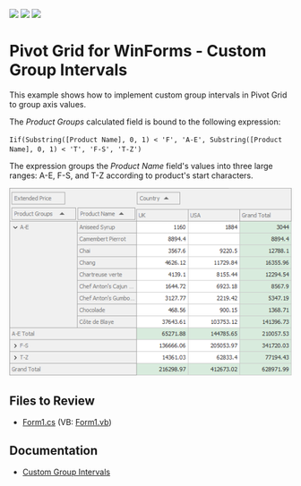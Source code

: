 <!-- default badges list -->
![](https://img.shields.io/endpoint?url=https://codecentral.devexpress.com/api/v1/VersionRange/473613874/22.1.2%2B)
[![](https://img.shields.io/badge/Open_in_DevExpress_Support_Center-FF7200?style=flat-square&logo=DevExpress&logoColor=white)](https://supportcenter.devexpress.com/ticket/details/T1077763)
[![](https://img.shields.io/badge/📖_How_to_use_DevExpress_Examples-e9f6fc?style=flat-square)](https://docs.devexpress.com/GeneralInformation/403183)
<!-- default badges end -->
# Pivot Grid for WinForms - Custom Group Intervals

This example shows how to implement custom group intervals in Pivot Grid to group axis values.

The _Product Groups_ calculated field is bound to the following expression:

`Iif(Substring([Product Name], 0, 1) < 'F', 'A-E', Substring([Product Name], 0, 1) < 'T', 'F-S', 'T-Z')`

The expression groups the _Product Name_ field's values into three large ranges: A-E, F-S, and T-Z according to product's start characters.

![pivot-custom-group-intervals](images/pivot-custom-group-intervals.png)

## Files to Review

- [Form1.cs](./CS/CustomGroupIntervals/Form1.cs) (VB: [Form1.vb](./VB/CustomGroupIntervals/Form1.vb))

## Documentation

- [Custom Group Intervals](https://docs.devexpress.com/WindowsForms/1846/controls-and-libraries/pivot-grid/data-shaping/grouping#custom-group-intervals)
